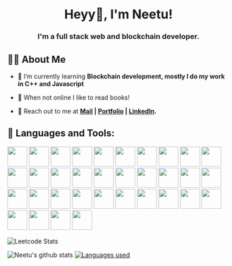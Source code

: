 ### <h1 align='center'>Heyy👋, I'm Neetu!</h1>

<h3 align="center">I'm a full stack web and blockchain developer.</h3>

## 🙋‍♂️ About Me


- 🌱 I’m currently learning **Blockchain development, mostly I do my work in C++ and Javascript**

- 👯 When not online I like to read books!
 
- 🧑 Reach out to me at **[Mail](chaudharyneetu749@gmail.com) | [Portfolio](https://neetu-749.github.io/portfolio/) | [LinkedIn](https://www.linkedin.com/in/neetu-kumari-169349206/).**

## 🚀 Languages and Tools:

<p align="left"> 
<img src="https://img.icons8.com/color/96/000000/c-programming.png" width=45 height=45></img>
<img src="https://img.icons8.com/color/96/000000/c-plus-plus-logo.png" width=45 height=45></img> 
<img src="https://img.icons8.com/color/96/000000/html-5.png" width=45 height=45></img>
<img src="https://img.icons8.com/color/96/000000/css3.png" width=45 height=45></img>  
<img src="https://img.icons8.com/plasticine/100/000000/bash.png" width=45 height=45></img> 
<img src="https://img.icons8.com/color/96/000000/mongodb.png" width=45 height=45></img>
<img src="https://img.icons8.com/plasticine/100/000000/react.png" width=45 height=45></img>  
<img src="https://upload.wikimedia.org/wikipedia/commons/thumb/d/d5/Tailwind_CSS_Logo.svg/2048px-Tailwind_CSS_Logo.svg.png" width=45 height=45></img> 
<img src="https://img.icons8.com/color/96/000000/bootstrap.png" width=45 height=45></img> 
<img src="https://img.icons8.com/color/96/000000/javascript.png" width=45 height=45></img> 
<img src="https://img.icons8.com/color/96/000000/typescript.png" width=45 height=45></img>
<img src="https://i0.wp.com/cryptologos.cc/logos/ethereum-classic-etc-logo.png" width=45 height=45></img>
<img src="https://th.bing.com/th/id/OIP.DoLrb9TggGLr4fmTyxI3SgHaHa?w=185&h=185&c=7&r=0&o=5&dpr=1.3&pid=1.7" width=45 height=45></img>
<img src="https://th.bing.com/th/id/OIP.3Kxqv2h_xYIirjdADvBB4AHaHa?pid=ImgDet&rs=1" width=45 height=45></img>
<img src="https://moonbeam.network/wp-content/uploads/2020/12/truffle-500.png" width=45 height=45></img>
<img src="https://th.bing.com/th/id/OIP.Yf1Zol6GTLI2E5SzS_WJIwHaFS?pid=ImgDet&rs=1" width=45 height=45></img>  
<img src="https://img.icons8.com/color/96/000000/nodejs.png" width=45 height=45></img> 
<img src="https://img.icons8.com/color/96/000000/firebase.png" width=45 height=45></img> 
<img src="https://img.icons8.com/color/96/000000/mysql-logo.png" width=45 height=45></img>
<img src="https://img.icons8.com/color/96/000000/postgreesql.png" width=45 height=45></img>
<img src="https://cdn.worldvectorlogo.com/logos/fastapi.svg" width=45 height=45></img> 
<img src="https://img.icons8.com/color/96/000000/kubernetes.png" width=45 height=45></img>
<img src="https://img.icons8.com/color/96/000000/jenkins.png" width=45 height=45></img>
<img src="https://img.icons8.com/color/96/000000/google-cloud.png" width=45 height=45></img>
<img src="https://img.icons8.com/color/96/000000/heroku.png" width=45 height=45></img> 
<img src="https://www.vectorlogo.zone/logos/netlify/netlify-icon.svg" width=45 height=45></img>    
<img src="https://img.icons8.com/color/96/000000/git.png" width=45 height=45></img> 
<img src="https://img.icons8.com/material-outlined/96/ffffff/github.png" width=45 height=45></img>
<img src="https://img.icons8.com/color/96/000000/linux--v1.png" width=45 height=45></img>
<img src="https://www.vectorlogo.zone/logos/getpostman/getpostman-icon.svg" width=45 height=45></img>   
<img src="https://img.icons8.com/color/96/000000/ubuntu--v1.png" width=45 height=45></img>  
<img src="https://img.icons8.com/doodle/96/000000/canva.png" width=45 height=45></img>  
<img src="https://img.icons8.com/color/96/000000/markdown.png" width=45 height=45></img> 
<img src="https://avatars.githubusercontent.com/u/44036562?s=280&v=4" width=45 height=45></img>
  
 ![Leetcode Stats](https://leetcode.card.workers.dev/?username=bestie&theme=unicorn)
 
 ![Neetu's github stats](https://github-readme-stats.vercel.app/api?username=neetu-749&show_icons=true&theme=highcontrast)
 <a href="https://github.com/neetu-749/github-readme-stats"><img alt="Languages used" src="https://github-readme-stats.vercel.app/api/top-langs/?username=neetu-749&langs_count=8&count_private=true&layout=compact&theme=react&hide_border=true&bg_color=0D1117" /></a>
